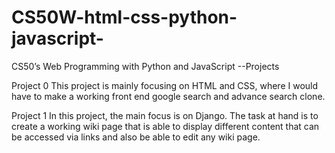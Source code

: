 # CS50W-html-css-python-javascript-
CS50’s Web Programming with Python and JavaScript --Projects

Project 0
This project is mainly focusing on HTML and CSS, where I would have to make a working front end google search and advance search clone. 


Project 1
In this project, the main focus is on Django. The task at hand is to create a working wiki page that is able to display different content that can be accessed via links 
and also be able to edit any wiki page.
